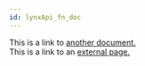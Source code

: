 ```yaml
---
id: lynxApi_fn_doc
---
```


This is a link to [another document.](doc3.md)  
This is a link to an [external page.](http://www.example.com)
